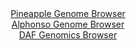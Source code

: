 <div id="Pineapple_Genome_Browser" align="center">
  <a href="https://igv.org/app/?sessionURL=blob:zZJra9swFIb_iyBlA8eWL7FrQxlpkyZpetkSXDctxZzYsqPVljxJidOG_PdpZWNfVmg.bAz0QTro8p5Hzw5tiJCUMxQhx7R7pm0jA8kVb.dQNxW5hppIFBVQSWIgQQoiCMsIinaoAKkgnl3qkyulGhlZFlVNtwZWclO6JtTwwhm00sx4bZ3xqoIlF6C4kNapgA23aLnptmQJTWPqt12zZ.WgwIKqWXEmudUQVqatvi_9VUpLwnhN0npdKfoaINV5dMbcLOBTP5n3s4xIOSXPk_ykP530b91hfD_yz.7jm3ES.8nRnJYM1FqQkzZvq45zfjZeTOrMD.bDYb6tm3HScU6TbFB23MHRcNtQQeSJHdjH7rHn.a6GQ1lOtv9T33rQA3sf2Xj9ZRI2iTeARTB.kvnM_XqF.SxfvNH33kAVz9baBZStRBDZ2HCxb_Qcv_tjah8bGIeajuAURQ.PBlICsie9_WGH1HOjjUGSfFu_ymMgLnIiUNQNMQ7sMHR6XuDhMLT3xg6tRfX30J7HszDATt9x_LSgldI656lkjTSBMXOTFWb5ciDL09srGBHPjz8roFqeKfG0Vnx60wsHF3ftH3l6moF._vULdbPvSfVPzHtPEFMtD9WNzmU201DI6Poivr5abO_w5WV_mNxPEu69CegwOAUXNSi9X1f08qdzGxAUmNKFDZV0SSuqnhPNkbcosh1Xq4syXnHtIhLl8gM2sGH38Mffirr7x_13">Pineapple Genome Browser</a>
</div>
<div id="Alphonso_Genome_Browser" align="center">
  <a href="https://igv.org/app/?sessionURL=blob:zZJta9swFIX_i6BlA8eW32NDGW5e1q5t2jVkoS3FyLLsiMqSK8lO0pD_Pq1s7EsHzYeNgUDSRdI95.jZgZ5IRQUHKfBsN7RdF1hArcR6jpqWkRlqiAJphZgiFpCkIpJwTEC6AxVSGi1uL83NldatSh2H6nbQIF4LW_k2atCL4GitbCwaZyQYQ4WQSAupnFOJeuHQuh.sSYHa1ja9fTt0SqSRg1i7ElwJpyW8ztfmvfxXKa8JFw3Jm45p.iogN3qMxtKu0KdsOc8wJkpdkO15eZJdnGff_Mni_nM0ul9cny0X0fJ4TmuOdCfJSXv2PLu5vwqU6uD8i7wa323j5ZN6CsOvR_74eLJpqSTqxI3doT8MgjA0wVBeks3_5NkMeqDvSxYEN0GoElFMj7xpsYBseT2bRk2PMXzTeQT2FmACd4YEgFcyTl1o.TCyQi8a_Fi6QwvCxOQjBQXpw6MFtET4yRx_2AG9bQ0vQJHn7hUdCwhZEgnSQQJh7CaJFwZxAJPE3Vs70En298KdLm6TGHqZ50V5RZk2MJe54q2yEed2jyu7fjkwzUh1nhxNx_PqyDstpue1mcaJGvVieBZ5wR_ytIBp__qJxux7VP0T9t4jxNbFocBteLgqbzFt7qTUlJAA4STbZNDAN5m8GVBs7B4WTiVkg7Q5bypm.5O5HkmKuDaFnipaUEb1dmlyFGuQup5v0AVYMGFYBLIuPkALWm4IP_5G1N8_7r8D">Alphonso Genome Browser</a>
</div>


<div id="DAF_Genomics_Browser" align="center">
  <a href="https://igv.org/app/?sessionURL=blob:tZFra9swFIb_y4H0k6_yLTaE4a23tGtLE1xDSwmKfRybWpYryUvTkP8.4XUMNsoYdCAJiXN5X51nD99QyIZ3kACx3MByXTBA1ny7pKxv8ZoylJBUtJVogMAKBXYFQrKHikpFs8VXXVkr1cvEtktamRvsOGsKaUnPor0p.aBq1KkmsSijr7yjW2kVnOlkRW3a9jXvJLdpUaCUpmP32G1WW6qPn7HV2BJXbGhVM6qutAltrLQqqt02XYkvfzHyH5T1aj6l.TId6y9xNy9n6eU8vfNOsvuz8Mt9dnOeZ2F.tGw2HVWDwJkjdpJdsXApg_zi.iyKSH.Oi5vbtthMvOOjk5e.EShnbuROvanvxQ4cDGh5MWgEUNTCTVzfiMjUIL5vvl29INQzELyB5OHRACVo8aTTH_agdr0GBRKfh5GZAVyUKCAxY8eJ3DgmgR_5Thy7B2MPg2g_mORptogjh6SEhNaaMq1fNe04Pi30Z_CjMP7WWe9_xdRPyOmEfF7nxwpfd7d34vmCpfOngHvt.orzd1AZ8O7XKi4YVTr04_kGhrZakWGnfpHxDo.H7w--">DAF Genomics Browser</a>
</div>

